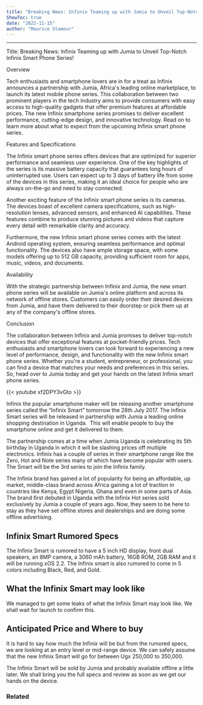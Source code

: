 ```yaml
---
title: "Breaking News: Infinix Teaming up with Jumia to Unveil Top-Notch Infinix Smart Phone Series!"
ShowToc: true 
date: "2022-11-15"
author: "Maurice Stamour"
---
```

*****
Title: Breaking News: Infinix Teaming up with Jumia to Unveil Top-Notch Infinix Smart Phone Series!

Overview

Tech enthusiasts and smartphone lovers are in for a treat as Infinix announces a partnership with Jumia, Africa's leading online marketplace, to launch its latest mobile phone series. This collaboration between two prominent players in the tech industry aims to provide consumers with easy access to high-quality gadgets that offer premium features at affordable prices. The new Infinix smartphone series promises to deliver excellent performance, cutting-edge design, and innovative technology. Read on to learn more about what to expect from the upcoming Infinix smart phone series.

Features and Specifications

The Infinix smart phone series offers devices that are optimized for superior performance and seamless user experience. One of the key highlights of the series is its massive battery capacity that guarantees long hours of uninterrupted use. Users can expect up to 3 days of battery life from some of the devices in this series, making it an ideal choice for people who are always on-the-go and need to stay connected.

Another exciting feature of the Infinix smart phone series is its cameras. The devices boast of excellent camera specifications, such as high-resolution lenses, advanced sensors, and enhanced AI capabilities. These features combine to produce stunning pictures and videos that capture every detail with remarkable clarity and accuracy.

Furthermore, the new Infinix smart phone series comes with the latest Android operating system, ensuring seamless performance and optimal functionality. The devices also have ample storage space, with some models offering up to 512 GB capacity, providing sufficient room for apps, music, videos, and documents.

Availability

With the strategic partnership between Infinix and Jumia, the new smart phone series will be available on Jumia's online platform and across its network of offline stores. Customers can easily order their desired devices from Jumia, and have them delivered to their doorstep or pick them up at any of the company's offline stores.

Conclusion

The collaboration between Infinix and Jumia promises to deliver top-notch devices that offer exceptional features at pocket-friendly prices. Tech enthusiasts and smartphone lovers can look forward to experiencing a new level of performance, design, and functionality with the new Infinix smart phone series. Whether you're a student, entrepreneur, or professional, you can find a device that matches your needs and preferences in this series. So, head over to Jumia today and get your hands on the latest Infinix smart phone series.

{{< youtube xf2DPY3vGto >}} 



Infinix the popular smartphone maker will be releasing another smartphone series called the “Infinix Smart” tomorrow the 28th July 2017. The Infinix Smart series will be released in partnership with Jumia a leading online shopping destination in Uganda.  This will enable people to buy the smartphone online and get it delivered to them.
 
The partnership comes at a time when Jumia Uganda is celebrating its 5th birthday in Uganda in which it will be slashing prices off multiple electronics. Infinix has a couple of series in their smartphone range like the Zero, Hot and Note series many of which have become popular with users. The Smart will be the 3rd series to join the Infinix family.
 
The Infinix brand has gained a lot of popularity for being an affordable, up market, middle-class brand across Africa gaining a lot of traction in countries like Kenya, Egypt Nigeria, Ghana and even in some parts of Asia. The brand first debuted in Uganda with the Infinix Hot series sold exclusively by Jumia a couple of years ago. Now, they seem to be here to stay as they have set offline stores and dealerships and are doing some offline advertising.
 
## Infinix Smart Rumored Specs
 
The Infinix Smart is rumored to have a 5 inch HD display, front dual speakers, an 8MP camera, a 3060 mAh battery, 16GB ROM, 2GB RAM and it will be running xOS 2.2. The Infinix smart is also rumored to come in 5 colors including Black, Red, and Gold.
 
## What the Infinix Smart may look like
 
We managed to get some leaks of what the Infinix Smart may look like. We shall wait for launch to confirm this.
 

 
## Anticipated Price and Where to buy
 
It is hard to say how much the Infinix will be but from the rumored specs, we are looking at an entry level or mid-range device. We can safely assume that the new Infinix Smart will go for between Ugx 250,000 to 350,000.
 
The Infinix Smart will be sold by Jumia and probably available offline a little later. We shall bring you the full specs and review as soon as we get our hands on the device.
 
### Related



